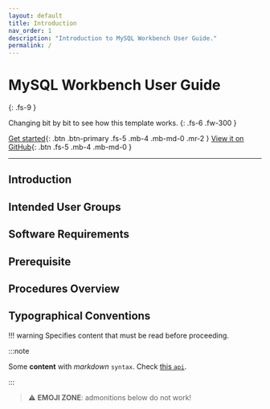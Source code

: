 ```yaml
---
layout: default
title: Introduction
nav_order: 1
description: "Introduction to MySQL Workbench User Guide."
permalink: /
---
```


# MySQL Workbench User Guide
{: .fs-9 }

Changing bit by bit to see how this template works.
{: .fs-6 .fw-300 }

[Get started](#introduction){: .btn .btn-primary .fs-5 .mb-4 .mb-md-0 .mr-2 } [View it on GitHub](https://github.com/dvalle22/Mel-Danilo-Cody){: .btn .fs-5 .mb-4 .mb-md-0 }

---

## Introduction


## Intended User Groups


## Software Requirements


## Prerequisite


## Procedures Overview


## Typographical Conventions
!!! warning
    Specifies content that must be read before proceeding.
    
:::note

Some **content** with _markdown_ `syntax`. Check [this `api`](#).

:::

> :warning: **EMOJI ZONE**: admonitions below do not work!

